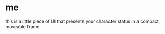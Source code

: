# me
this is a little piece of UI that presents your character status in a compact,
moveable frame.
